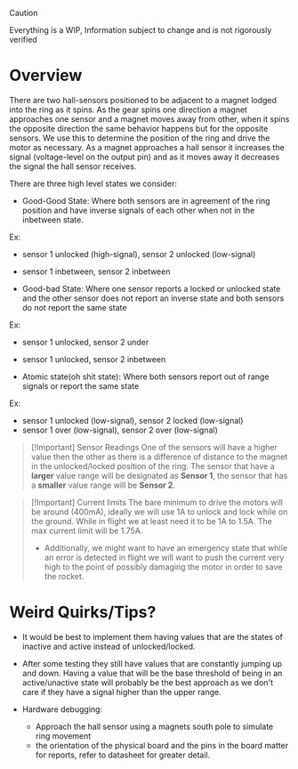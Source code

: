 > [!CAUTION]
> Everything is a WIP, Information subject to change and is not rigorously verified

# Overview
There are two hall-sensors positioned to be adjacent to a magnet lodged into the ring as it spins. As the gear spins one direction a magnet approaches one sensor and a magnet moves away from other, when it spins the opposite direction the same behavior happens but for the opposite sensors. We use this to determine the position of the ring and drive the motor as necessary. As a magnet approaches a hall sensor it increases the signal (voltage-level on the output pin) and as it moves away it decreases the signal the hall sensor receives. 

There are three high level states we consider:

- Good-Good State: Where both sensors are in agreement of the ring position and have inverse signals of each other when not in the inbetween state. 

Ex:
  - sensor 1 unlocked (high-signal), sensor 2 unlocked (low-signal)
  - sensor 1 inbetween, sensor 2 inbetween

- Good-bad State: Where one sensor reports a locked or unlocked state and the other sensor does not report an inverse state and both sensors do not report the same state

Ex:
  - sensor 1 unlocked, sensor 2 under 
  - sensor 1 unlocked, sensor 2 inbetween

- Atomic state(oh shit state): Where both sensors report out of range signals or report the same state

Ex:
  - sensor 1 unlocked (low-signal), sensor 2 locked (low-signal)
  - sensor 1 over (low-signal), sensor 2 over (low-signal)

> [!Important] Sensor Readings
> One of the sensors will have a higher value then the other as there is a difference of distance to the magnet in the unlocked/locked position of the ring. The sensor that have a **larger** value range will be designated as **Sensor 1**, the sensor that has a **smaller** value range will be **Sensor 2**.

>[!Important] Current limits
> The bare minimum to drive the motors will be around (400mA), ideally we will use 1A to unlock and lock while on the ground. While in flight we at least need it to be 1A to 1.5A. The max current limit will be 1.75A.
>   - Additionally, we might want to have an emergency state that while an error is detected in flight we will want to push the current very high to the point of possibly damaging the motor in order to save the rocket.

# Weird Quirks/Tips?

  - It would be best to implement them having values that are the states of inactive and active instead of unlocked/locked.
  - After some testing they still have values that are constantly jumping up and down. Having a value that will be the base threshold of being in an active/unactive state will probably be the best approach as we don't care if they have a signal higher than the upper range.

- Hardware debugging:
  - Approach the hall sensor using a magnets south pole to simulate ring movement
  - the orientation of the physical board and the pins in the board matter for reports, refer to datasheet for greater detail.
